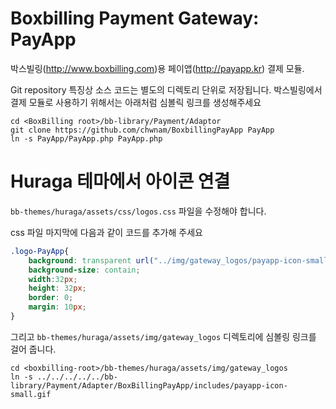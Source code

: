 Boxbilling Payment Gateway: PayApp
==================================

박스빌링(http://www.boxbilling.com)용 페이앱(http://payapp.kr) 결제 모듈.

Git repository 특징상 소스 코드는 별도의 디렉토리 단위로 저장됩니다. 박스빌링에서 결제 모듈로 사용하기 위해서는 아래처럼 심볼릭 링크를 생성해주세요

```
cd <BoxBilling root>/bb-library/Payment/Adaptor
git clone https://github.com/chwnam/BoxbillingPayApp PayApp
ln -s PayApp/PayApp.php PayApp.php
```

Huraga 테마에서 아이콘 연결
========================

``bb-themes/huraga/assets/css/logos.css`` 파일을 수정해야 합니다.

css 파일 마지막에 다음과 같이 코드를 추가해 주세요

```css
.logo-PayApp{
    background: transparent url("../img/gateway_logos/payapp-icon-small.gif") no-repeat scroll 0% 0%;
    background-size: contain;
    width:32px;
    height: 32px;
    border: 0;
    margin: 10px;
}
```

그리고 ``bb-themes/huraga/assets/img/gateway_logos`` 디렉토리에 심볼링 링크를 걸어 줍니다.

```
cd <boxbilling-root>/bb-themes/huraga/assets/img/gateway_logos
ln -s ../../../../../bb-library/Payment/Adapter/BoxBillingPayApp/includes/payapp-icon-small.gif
```
